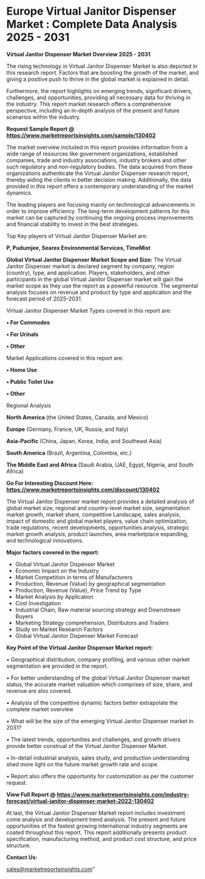 # Europe Virtual Janitor Dispenser Market : Complete Data Analysis 2025 - 2031

<Strong> Virtual Janitor Dispenser Market Overview 2025 - 2031</strong>

The rising technology in Virtual Janitor Dispenser Market is also depicted in this research report. Factors that are boosting the growth of the market, and giving a positive push to thrive in the global market is explained in detail.

Furthermore, the report highlights on emerging trends, significant drivers, challenges, and opportunities, providing all necessary data for thriving in the industry. This report market research offers a comprehensive perspective, including an in-depth analysis of the present and future scenarios within the industry.

<strong>Request Sample Report @ <a href=https://www.marketreportsinsights.com/sample/130402>https://www.marketreportsinsights.com/sample/130402</a></strong>

The market overview included in this report provides information from a wide range of resources like government organizations, established companies, trade and industry associations, industry brokers and other such regulatory and non-regulatory bodies. The data acquired from these organizations authenticate the Virtual Janitor Dispenser research report, thereby aiding the clients in better decision making. Additionally, the data provided in this report offers a contemporary understanding of the market dynamics.

The leading players are focusing mainly on technological advancements in order to improve efficiency. The long-term development patterns for this market can be captured by continuing the ongoing process improvements and financial stability to invest in the best strategies.

Top Key players of Virtual Janitor Dispenser Market are:

<strong>P, Pudumjee, Searex Environmental Services, TimeMist</strong>

<strong><b>Global Virtual Janitor Dispenser Market Scope and Size:</b></strong>
The Virtual Janitor Dispenser market is declared segment by company, region (country), type, and application. Players, stakeholders, and other participants in the global Virtual Janitor Dispenser market will gain the market scope as they use the report as a powerful resource. The segmental analysis focuses on revenue and product by type and application and the forecast period of 2025-2031.

Virtual Janitor Dispenser Market Types covered in this report are:

<strong>• For Commodes

• For Urinals

• Other</strong>

Market Applications covered in this report are:

<strong>• Home Use

• Public Toilet Use

• Other</strong> 

Regional Analysis

<strong>North America</strong> (the United States, Canada, and Mexico)

<strong>Europe</strong> (Germany, France, UK, Russia, and Italy)

<strong>Asia-Pacific</strong> (China, Japan, Korea, India, and Southeast Asia)

<strong>South America</strong> (Brazil, Argentina, Colombia, etc.)

<strong>The Middle East and Africa</strong> (Saudi Arabia, UAE, Egypt, Nigeria, and South Africa)

<strong>Go For Interesting Discount Here: <a href=https://www.marketreportsinsights.com/discount/130402>https://www.marketreportsinsights.com/discount/130402</a></strong>

The Virtual Janitor Dispenser market report provides a detailed analysis of global market size, regional and country-level market size, segmentation market growth, market share, competitive Landscape, sales analysis, impact of domestic and global market players, value chain optimization, trade regulations, recent developments, opportunities analysis, strategic market growth analysis, product launches, area marketplace expanding, and technological innovations.

<strong><b>Major factors covered in the report:</b></strong>
<ul>
  <li>Global Virtual Janitor Dispenser Market </li>
  <li>Economic Impact on the Industry</li>
  <li>Market Competition in terms of Manufacturers</li>
  <li>Production, Revenue (Value) by geographical segmentation</li>
  <li>Production, Revenue (Value), Price Trend by Type</li>
  <li>Market Analysis by Application</li>
  <li>Cost Investigation</li>
  <li>Industrial Chain, Raw material sourcing strategy and Downstream Buyers</li>
  <li>Marketing Strategy comprehension, Distributors and Traders</li>
  <li>Study on Market Research Factors</li>
  <li>Global Virtual Janitor Dispenser Market Forecast</li>
</ul>

<strong><b>Key Point of the Virtual Janitor Dispenser Market report:</b></strong>

• Geographical distribution, company profiling, and various other market segmentation are provided in the report.

• For better understanding of the global Virtual Janitor Dispenser market status, the accurate market valuation which comprises of size, share, and revenue are also covered.

• Analysis of the competitive dynamic factors better extrapolate the complete market overview

• What will be the size of the emerging Virtual Janitor Dispenser market in 2031?

• The latest trends, opportunities and challenges, and growth drivers provide better construal of the Virtual Janitor Dispenser Market.

• In-detail industrial analysis, sales study, and production understanding shed more light on the future market growth rate and scope.

• Report also offers the opportunity for customization as per the customer request.

<strong><b>View Full Report @ <a href=https://www.marketreportsinsights.com/industry-forecast/virtual-janitor-dispenser-market-2022-130402>https://www.marketreportsinsights.com/industry-forecast/virtual-janitor-dispenser-market-2022-130402</a></b></strong>


At last, the Virtual Janitor Dispenser Market report includes investment come analysis and development trend analysis. The present and future opportunities of the fastest growing international industry segments are coated throughout this report. This report additionally presents product specification, manufacturing method, and product cost structure, and price structure.

<strong>Contact Us:</strong>

sales@marketreportsinsights.com"
